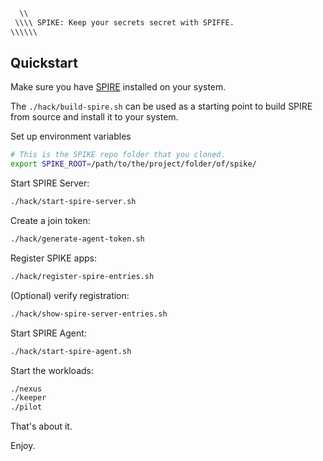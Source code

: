```txt
  \\ 
 \\\\ SPIKE: Keep your secrets secret with SPIFFE.
\\\\\\
```

## Quickstart

Make sure you have [SPIRE](https://spiffe.io/spire) installed on your system.

The `./hack/build-spire.sh` can be used as a starting point to build SPIRE
from source and install it to your system.

Set up environment variables

```bash
# This is the SPIKE repo folder that you cloned.
export SPIKE_ROOT=/path/to/the/project/folder/of/spike/
```

Start SPIRE Server:

```bash
./hack/start-spire-server.sh
```

Create a join token:

```bash 
./hack/generate-agent-token.sh
```

Register SPIKE apps:

```bash
./hack/register-spire-entries.sh
```

(Optional) verify registration:

```bash
./hack/show-spire-server-entries.sh
```

Start SPIRE Agent:

```bash 
./hack/start-spire-agent.sh
```

Start the workloads:

```bash
./nexus
./keeper
./pilot
```

That's about it.

Enjoy.